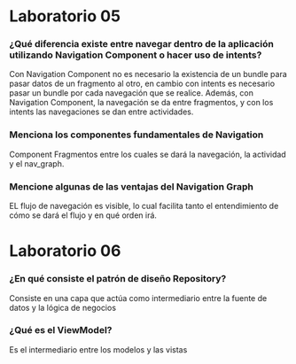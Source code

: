 # Laboratorio 05
### ¿Qué diferencia existe entre navegar dentro de la aplicación utilizando Navigation Component o hacer uso de intents?
Con Navigation Component no es necesario la existencia de un bundle para pasar datos de un fragmento al otro, en cambio con intents es 
necesario pasar un bundle por cada navegación que se realice. Además, con Navigation Component, la navegación se da entre fragmentos, y con los intents
las navegaciones se dan entre actividades.

### Menciona los componentes fundamentales de Navigation
Component
Fragmentos entre los cuales se dará la navegación, la actividad y el nav_graph.

### Mencione algunas de las ventajas del Navigation Graph
EL flujo de navegación es visible, lo cual facilita tanto el entendimiento de cómo se dará el flujo y en qué orden irá.

# Laboratorio 06
### ¿En qué consiste el patrón de diseño Repository?
Consiste en una capa que actúa como intermediario entre la fuente de datos y la lógica de negocios

### ¿Qué es el ViewModel?
Es el intermediario entre los modelos y las vistas
